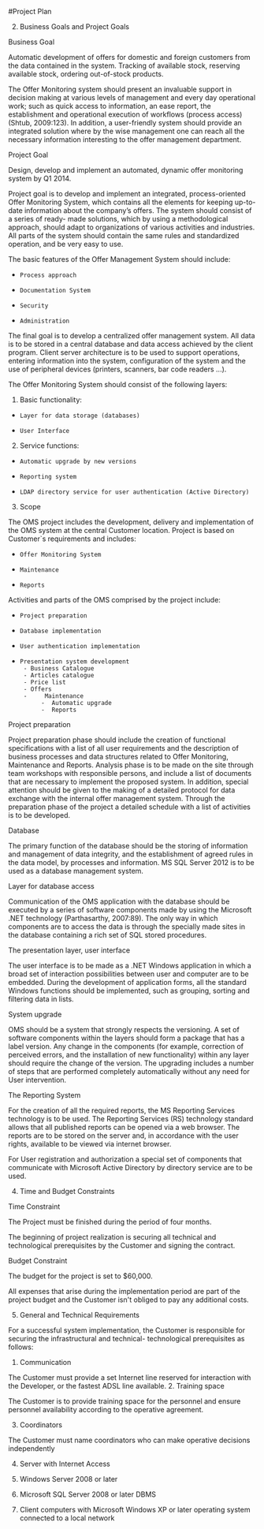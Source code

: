 #Project Plan

2. Business Goals and Project Goals


Business Goal


Automatic development of offers for domestic and foreign customers from the data contained in the system.
Tracking of available stock, reserving available stock, ordering out-of-stock products.

The Offer Monitoring system should present an invaluable support in decision making at various levels of management and every day operational  work; such as quick access to information, an ease report, the establishment and operational execution of workflows (process access) (Shtub, 2009:123). In addition, a user-friendly system should provide an integrated solution where by the wise management one can reach all the necessary information interesting to the offer management department.


Project Goal

Design, develop and implement an automated, dynamic offer monitoring system by Q1 2014.

Project goal is to develop and implement an integrated, process-oriented Offer Monitoring System, which contains all the elements for keeping up-to-date information about the company’s offers. The system should consist of a series of ready- made solutions, which by using a methodological approach, should adapt to organizations of various activities  and industries. All parts of the system should contain the same rules and standardized operation, and be very easy to use.

The basic features of the Offer Management System should include:
-     Process approach
-     Documentation System
-     Security
-     Administration

The final goal is to develop a centralized offer management  system. All data is to be stored in a central database and data access achieved by the client program.
Client server architecture is to be used to support operations, entering information into the system, configuration of the system and the use of peripheral devices (printers, scanners, bar code readers ...).


The Offer Monitoring System should consist of the following layers:

1.  Basic functionality:
-     Layer for data storage (databases)
-     User Interface


2.  Service functions:
-     Automatic upgrade by new versions
-     Reporting system
-     LDAP directory service for user authentication (Active Directory)


3. Scope


The OMS project includes the development,  delivery and implementation of the OMS system at the central Customer location. Project is based on Customer`s requirements and includes:


-     Offer Monitoring System
-     Maintenance
-     Reports

Activities and parts of the OMS comprised by the project include:


-     Project preparation
-     Database implementation
-     User authentication implementation
-     Presentation system development
       - Business Catalogue
       - Articles catalogue
       - Price list
       - Offers
       -     Maintenance
            -  Automatic upgrade
            -  Reports


Project preparation

Project preparation phase should include the creation of functional specifications with a list of all user requirements and the description of business processes and data structures related to Offer Monitoring, Maintenance and Reports. Analysis phase is to be made on the site through team workshops with responsible persons, and include a list of documents that are necessary to implement the proposed system.
In addition, special attention should be given to the making of a detailed protocol for data exchange with the internal offer management system.
Through the preparation phase of the project a detailed schedule with a list of activities is to be developed.


Database

The primary function of the database should be the storing of information and management of data integrity, and the establishment of agreed rules in the data model, by processes and information.
MS SQL Server 2012 is to be used as a database management system.


Layer for database access

Communication of the OMS application with the database should be executed by a series of software components made by using the Microsoft .NET technology (Parthasarthy, 2007:89). The only way in which components are to access the data is through the specially made sites in the database containing a rich set of SQL stored procedures.


The presentation layer, user interface

The user interface is to be made as a .NET Windows application in which a broad set of interaction possibilities between user and computer are to be embedded. During the development of application forms, all the standard Windows functions should be implemented, such as grouping, sorting and filtering data in lists.


System upgrade

OMS should be a system that strongly respects the versioning. A set of software components within the layers should form a package that has a label version. Any change in the components (for example, correction of perceived errors, and the   installation  of   new   functionality)     within    any    layer    should   require   the   change   of   the   version. The upgrading includes a number of steps that are performed completely  automatically  without any need for User intervention.


The Reporting System

For the creation of all the required reports, the MS Reporting Services technology is to be used. The Reporting Services (RS) technology standard allows that all published  reports can be opened via a web browser. The reports are to be stored on the server and, in accordance with the user rights, available to be viewed via internet browser.


For User registration and authorization a special set of components that communicate with Microsoft Active Directory by directory service are to be used.


4. Time and Budget Constraints


Time Constraint

The Project must be finished during the period of four months.

The beginning of project realization is securing all technical and technological prerequisites by the Customer and signing the contract.


Budget Constraint

The budget  for the project is set to $60,000.

All expenses that arise during the implementation period are part of the project budget and the Customer isn't obliged to pay any additional costs.

5. General and Technical Requirements

For a successful system implementation, the Customer is responsible for securing the infrastructural and technical- technological prerequisites as follows:


1.  Communication

The Customer must provide a set Internet line reserved for interaction with the Developer, or the fastest ADSL
line available.
2.  Training space

The Customer is to provide training space for the personnel and ensure personnel  availability according to the
operative agreement.

3.   Coordinators

The Customer must name coordinators who can make operative decisions independently

4.   Server with Internet Access

5.   Windows  Server 2008 or later

6.   Microsoft  SQL Server 2008 or later DBMS

7.   Client computers with Microsoft Windows XP or later operating system connected to a local network